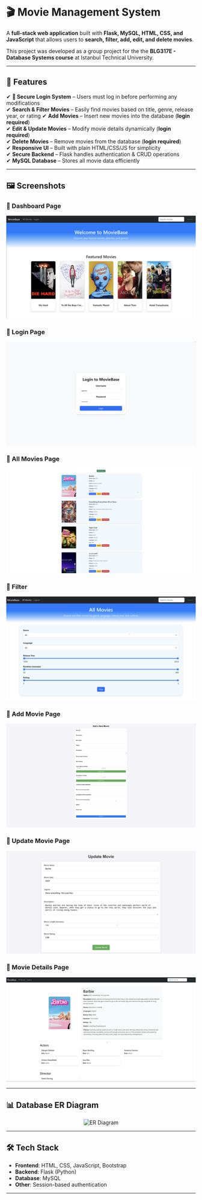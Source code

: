 # 🎬 Movie Management System

A **full-stack web application** built with **Flask, MySQL, HTML, CSS, and JavaScript** that allows users to **search, filter, add, edit, and delete movies**.  

This project was developed as a group project for the the **BLG317E - Database Systems course** at Istanbul Technical University.

---


## 🚀 Features

✔ **🔐 Secure Login System** – Users must log in before performing any modifications  
✔ **Search & Filter Movies** – Easily find movies based on title, genre, release year, or rating 
✔ **Add Movies** – Insert new movies into the database (**login required**)  
✔ **Edit & Update Movies** – Modify movie details dynamically (**login required**)  
✔ **Delete Movies** – Remove movies from the database (**login required**)  
✔ **Responsive UI** – Built with plain HTML/CSS/JS for simplicity  
✔ **Secure Backend** – Flask handles authentication & CRUD operations  
✔ **MySQL Database** – Stores all movie data efficiently  

---

## 🖼️ Screenshots

### 🔹 Dashboard Page
![Login Screenshot](./screenshots/dashboard.png)


### 🔹 Login Page
![Login Screenshot](./screenshots/login.png)


### 🔹 All Movies Page
![Login Screenshot](./screenshots/list.png)


### 🔹 Filter
![Login Screenshot](./screenshots/filter.png)


### 🔹 Add Movie Page
![Login Screenshot](./screenshots/add.png)


### 🔹 Update Movie Page
![Login Screenshot](./screenshots/update.png)


### 🔹 Movie Details Page
![Login Screenshot](./screenshots/details.png)

---

##  📊 Database ER Diagram


<p align="center">
  <img src="https://github.com/user-attachments/assets/05d8ec08-aa82-447a-9ca3-49c83634e991" alt="ER Diagram" width="600">
</p>

---

## 🛠️ Tech Stack

- **Frontend**: HTML, CSS, JavaScript, Bootstrap
- **Backend**: Flask (Python)  
- **Database**: MySQL  
- **Other**: Session-based authentication

---
